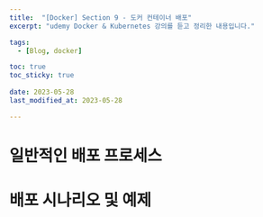 ```yaml
---
title:  "[Docker] Section 9 - 도커 컨테이너 배포"
excerpt: "udemy Docker & Kubernetes 강의를 듣고 정리한 내용입니다."

tags:
  - [Blog, docker]

toc: true
toc_sticky: true
 
date: 2023-05-28
last_modified_at: 2023-05-28

---
```


# 일반적인 배포 프로세스

# 배포 시나리오 및 예제

